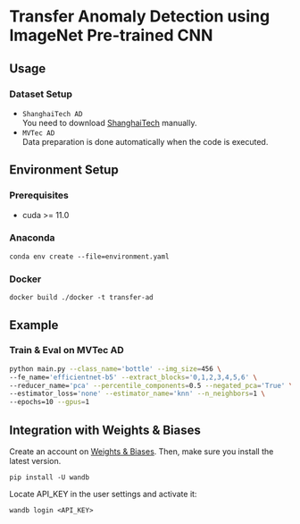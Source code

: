 # Transfer Anomaly Detection using ImageNet Pre-trained CNN
## Usage
### Dataset Setup
* `ShanghaiTech AD`  
You need to download [ShanghaiTech](https://onedrive.live.com/?authkey=%21AMqh2fTSemfrokE&cid=3705E349C336415F&id=3705E349C336415F%2172436&parId=3705E349C336415F%215109&o=OneUp) manually.
* `MVTec AD`  
Data preparation is done automatically when the code is executed.
## Environment Setup
### Prerequisites
- cuda >= 11.0
### Anaconda
```
conda env create --file=environment.yaml
```
### Docker
```
docker build ./docker -t transfer-ad
``` 

## Example
### Train & Eval on MVTec AD
```bash
python main.py --class_name='bottle' --img_size=456 \
--fe_name='efficientnet-b5' --extract_blocks='0,1,2,3,4,5,6' \
--reducer_name='pca' --percentile_components=0.5 --negated_pca='True' \
--estimator_loss='none' --estimator_name='knn' --n_neighbors=1 \
--epochs=10 --gpus=1
```

## Integration with Weights & Biases
Create an account on [Weights & Biases](https://wandb.ai/). Then, make sure you install the latest version.
```
pip install -U wandb
```
Locate API_KEY in the user settings and activate it:
```
wandb login <API_KEY>
```
